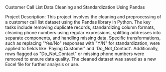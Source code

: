 Customer Call List Data Cleaning and Standardization Using Pandas

Project Description:
This project involves the cleaning and preprocessing of a customer call list dataset using the Pandas library in Python. The key tasks include removing duplicate records, standardizing column formats, cleaning phone numbers using regular expressions, splitting addresses into separate components, and handling missing data. Specific transformations, such as replacing "Yes/No" responses with "Y/N" for standardization, were applied to fields like 'Paying Customer' and 'Do_Not_Contact'. Additionally, rows flagged as "Do_Not_Contact" or missing phone numbers were removed to ensure data quality. The cleaned dataset was saved as a new Excel file for further analysis or use.
